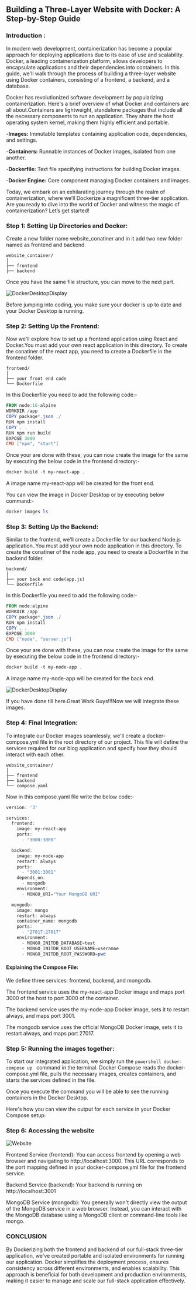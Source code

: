 ## Building a Three-Layer Website with Docker: A Step-by-Step Guide

### Introduction :
In modern web development, containerization has become a popular approach for deploying applications due to its ease of use and scalability. Docker, a leading containerization platform, allows developers to encapsulate applications and their dependencies into containers. In this guide, we'll walk through the process of building a three-layer website using Docker containers, consisting of a frontend, a backend, and a database.

Docker has revolutionized software development by popularizing containerization. Here's a brief overview of what Docker and containers are all about.Containers are lightweight, standalone packages that include all the necessary components to run an application. They share the host operating system kernel, making them highly efficient and portable.

-**Images:** Immutable templates containing application code, dependencies, and settings.

-**Containers:** Runnable instances of Docker images, isolated from one another.

-**Dockerfile:** Text file specifying instructions for building Docker images.

-**Docker Engine:** Core component managing Docker containers and images.

Today, we embark on an exhilarating journey through the realm of containerization, where we’ll Dockerize a magnificent three-tier application. Are you ready to dive into the world of Docker and witness the magic of containerization? Let’s get started!

### Step 1: Setting Up Directories and Docker:
Create a new folder name website_conatiner and in it add two new folder named as frontend and backend.
```tsql
website_container/
│
├── frontend
├── backend
```
Once you have the same file structure, you can move to the next part.

![DockerDesktopDisplay](/images/dir.png)

Before jumping into coding, you make sure your docker is up to date and your Docker Desktop is running.

### Step 2: Setting Up the Frontend:
Now we'll explore how to set up a frontend application using React and Docker.You must add your own react application in this directory. To create the conatiner of the react app, you need to create a Dockerfile in the frontend folder.

```tsql
frontend/
│
├── your front end code
└── Dockerfile
```

In this Dockerfile you need to add the following code:- 

```powershell
FROM node:16-alpine
WORKDIR /app
COPY package*.json ./
RUN npm install
COPY . .
RUN npm run build
EXPOSE 3000
CMD ["npm", "start"]

```

Once your are done with these, you can now create the image for the same by executing the below code in the frontend directory:- 
```powershell
docker build -t my-react-app .
```
A image name my-react-app will be created for the front end.

You can view the image in Docker Desktop or by executing below command:-
```powershell
docker images ls
```

### Step 3: Setting Up the Backend:
Similar to the frontend, we'll create a Dockerfile for our backend Node.js application..You must add your own node application in this directory. To create the conatiner of the node app, you need to create a Dockerfile in the backend folder.

```tsql
backend/
│
├── your back end code(app.js)
└── Dockerfile
```

In this Dockerfile you need to add the following code:- 

```powershell
FROM node:alpine
WORKDIR /app
COPY package*.json ./
RUN npm install
COPY . .
EXPOSE 3000
CMD ["node", "server.js"]
```

Once your are done with these, you can now create the image for the same by executing the below code in the frontend directory:- 
```powershell
docker build -t my-node-app .
```
A image name my-node-app will be created for the back end.

![DockerDesktopDisplay](/images/img2.png)

If you have done till here.Great Work Guys!!!Now we will integrate these images.

### Step 4: Final Integration:

To integrate our Docker images seamlessly, we'll create a docker-compose.yml file in the root directory of our project. This file will define the services required for our blog application and specify how they should interact with each other.
```tsql
website_container/
│
├── frontend
├── backend
└── compose.yaml
```
Now in this compose.yaml file write the below code:- 

```powershell
version: '3'

services:
  frontend:
    image: my-react-app
    ports:
      - "3000:3000"

  backend:
    image: my-node-app
    restart: always
    ports:
      - "3001:3001"
    depends_on:
      - mongodb
    environment:
      - MONGO_URI="Your MongoDB URI"

  mongodb:
    image: mongo
    restart: always
    container_name: mongodb
    ports:
      - "27017:27017"
    environment:
      - MONGO_INITDB_DATABASE=test
      - MONGO_INITDB_ROOT_USERNAME=usernmae
      - MONGO_INITDB_ROOT_PASSWORD=pwd
```

#### Explaining the Compose File:

We define three services: frontend, backend, and mongodb.

The frontend service uses the my-react-app Docker image and maps port 3000 of the host to port 3000 of the container.

The backend service uses the my-node-app Docker image, sets it to restart always, and maps port 3001.

The mongodb service uses the official MongoDB Docker image, sets it to restart always, and maps port 27017.

### Step 5: Running the images together:
To start our integrated application, we simply run the ```powershell docker-compose up ``` command in the terminal. Docker Compose reads the docker-compose.yml file, pulls the necessary images, creates containers, and starts the services defined in the file.

Once you execute the command you will be able to see the running containers in the Docker Desktop.

Here's how you can view the output for each service in your Docker Compose setup:

### Step 6: Accessing the website

![Website](/images/img2.png)

Frontend Service (frontend):
You can access frontend by opening a web browser and navigating to http://localhost:3000. This URL corresponds to the port mapping defined in your docker-compose.yml file for the frontend service.

Backend Service (backend):
Your backend is running on http://localhost:3001

MongoDB Service (mongodb):
You generally won't directly view the output of the MongoDB service in a web browser. Instead, you can interact with the MongoDB database using a MongoDB client or command-line tools like mongo.

### CONCLUSION
By Dockerizing both the frontend and backend of our full-stack three-tier application, we've created portable and isolated environments for running our application. Docker simplifies the deployment process, ensures consistency across different environments, and enables scalability. This approach is beneficial for both development and production environments, making it easier to manage and scale our full-stack application effectively.

